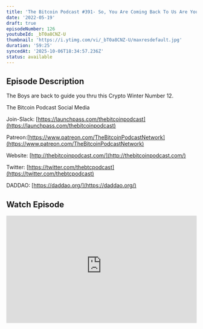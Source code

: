 ```yaml
---
title: 'The Bitcoin Podcast #391- So, You Are Coming Back To Us Are You ?'
date: '2022-05-19'
draft: true
episodeNumber: 126
youtubeId: _bT0a8CNZ-U
thumbnail: 'https://i.ytimg.com/vi/_bT0a8CNZ-U/maxresdefault.jpg'
duration: '59:25'
syncedAt: '2025-10-06T18:34:57.236Z'
status: available
---
```

## Episode Description

The Boys are back to guide you thru this Crypto Winter Number 12.  
  
The Bitcoin Podcast Social Media  
Join-Slack: [https://launchpass.com/thebitcoinpodcast](https://launchpass.com/thebitcoinpodcast)  
Patreon:[https://www.patreon.com/TheBitcoinPodcastNetwork](https://www.patreon.com/TheBitcoinPodcastNetwork)  
Website: [http://thebitcoinpodcast.com/](http://thebitcoinpodcast.com/)  
Twitter: [https://twitter.com/thebtcpodcast](https://twitter.com/thebtcpodcast)  
DADDAO: [https://daddao.org/](https://daddao.org/)

## Watch Episode

<div style="position: relative; padding-bottom: 56.25%; height: 0; overflow: hidden;">
  <iframe
    src="https://www.youtube-nocookie.com/embed/_bT0a8CNZ-U"
    style="position: absolute; top: 0; left: 0; width: 100%; height: 100%;"
    frameborder="0"
    allow="accelerometer; autoplay; clipboard-write; encrypted-media; gyroscope; picture-in-picture"
    allowfullscreen
  ></iframe>
</div>

